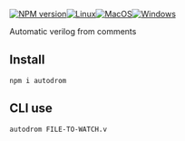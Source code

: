 [![NPM version](https://img.shields.io/npm/v/autodrom.svg)](https://www.npmjs.org/package/autodrom)[![Linux](https://github.com/drom/autodrom/actions/workflows/linux.yml/badge.svg)](https://github.com/drom/autodrom/actions/workflows/linux.yml)[![MacOS](https://github.com/drom/autodrom/actions/workflows/macos.yml/badge.svg)](https://github.com/drom/autodrom/actions/workflows/macos.yml)[![Windows](https://github.com/drom/autodrom/actions/workflows/windows.yml/badge.svg)](https://github.com/drom/autodrom/actions/workflows/windows.yml)

Automatic verilog from comments

## Install

```
npm i autodrom
```

## CLI use

```
autodrom FILE-TO-WATCH.v
```
